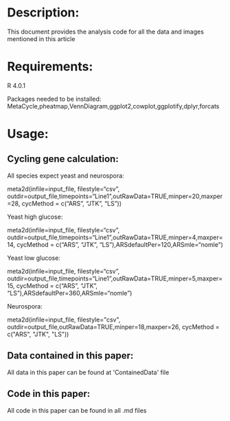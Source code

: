 Description:
===
This document provides the analysis code for all the data and images mentioned in this article

Requirements:
===
R 4.0.1

Packages needed to be installed: MetaCycle,pheatmap,VennDiagram,ggplot2,cowplot,ggplotify,dplyr,forcats

Usage:
===
Cycling gene calculation: 
---
All species expect yeast and neurospora:

meta2d(infile=input_file, filestyle=“csv”, outdir=output_file,timepoints=“Line1”,outRawData=TRUE,minper=20,maxper=28, cycMethod = c(“ARS”, “JTK”, “LS”))

Yeast high glucose:

meta2d(infile=input_file, filestyle=“csv”, outdir=output_file,timepoints=“Line1”,outRawData=TRUE,minper=4,maxper=14, cycMethod = c(“ARS”, “JTK”, “LS”),ARSdefaultPer=120,ARSmle=“nomle”)

Yeast low glucose:

meta2d(infile=input_file, filestyle=“csv”, outdir=output_file,timepoints=“Line1”,outRawData=TRUE,minper=5,maxper=15, cycMethod = c(“ARS”, “JTK”, “LS”),ARSdefaultPer=360,ARSmle=“nomle”)

Neurospora:

meta2d(infile=input_file, filestyle="csv", outdir=output_file,outRawData=TRUE,minper=18,maxper=26, cycMethod = c("ARS", "JTK", "LS"))
 
Data contained in this paper:
---
All data in this paper can be found at 'ContainedData' file

Code in this paper:
---
All code in this paper can be found in all .md files
